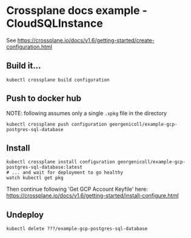 # Crossplane docs example - CloudSQLInstance

See https://crossplane.io/docs/v1.6/getting-started/create-configuration.html

## Build it...

```
kubectl crossplane build configuration
```

## Push to docker hub

NOTE:  following assumes only a single `.xpkg` file in the directory

```
kubectl crossplane push configuration georgenicoll/example-gcp-postgres-sql-database
```

## Install

```
kubectl crossplane install configuration georgenicoll/example-gcp-postgres-sql-database:latest
# ... and wait for deployment to go healthy
watch kubectl get pkg
```

Then continue following 'Get GCP Account Keyfile' here:  https://crossplane.io/docs/v1.6/getting-started/install-configure.html

## Undeploy

```
kubectl delete ???/example-gcp-postgres-sql-database
```
